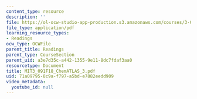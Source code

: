 ```yaml
---
content_type: resource
description: ''
file: https://ol-ocw-studio-app-production.s3.amazonaws.com/courses/3-091-introduction-to-solid-state-chemistry-fall-2018/71a097958c9af797a5bde7882eedd909_MIT3_091F18_ChemATLAS_3.pdf
file_type: application/pdf
learning_resource_types:
- Readings
ocw_type: OCWFile
parent_title: Readings
parent_type: CourseSection
parent_uid: a3e7d35c-a442-1355-9e11-8dc7fdaf3aa0
resourcetype: Document
title: MIT3_091F18_ChemATLAS_3.pdf
uid: 71a09795-8c9a-f797-a5bd-e7882eedd909
video_metadata:
  youtube_id: null
---
```

